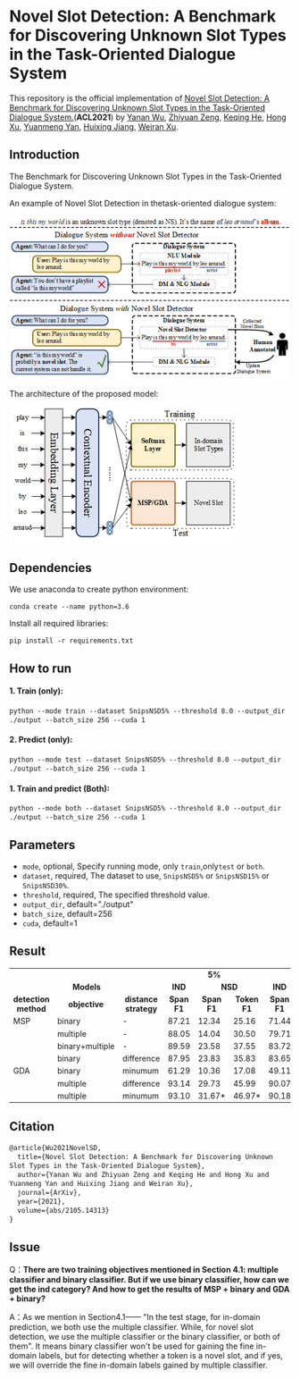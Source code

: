 # Novel Slot Detection: A Benchmark for Discovering Unknown Slot Types in the Task-Oriented Dialogue System
This repository is the official implementation of [Novel Slot Detection: A Benchmark for Discovering Unknown Slot Types in the Task-Oriented Dialogue System.](https://arxiv.org/abs/2105.14313v1)(**ACL2021**) by [Yanan Wu](https://aclanthology.org/people/y/yanan-wu/), [Zhiyuan Zeng](), [Keqing He](https://aclanthology.org/people/z/zhiyuan-zeng/), [Hong Xu](https://www.aclweb.org/anthology/people/h/hong-xu/),  [Yuanmeng Yan](https://www.aclweb.org/anthology/people/y/yuanmeng-yan/), [Huixing Jiang](https://aclanthology.org/people/h/huixing-jiang/), [Weiran Xu](https://www.aclweb.org/anthology/people/w/weiran-xu/). 

## Introduction
The Benchmark for Discovering Unknown Slot Types in the Task-Oriented Dialogue System.

An example of Novel Slot Detection in thetask-oriented dialogue system:

![](https://github.com/ChestnutWYN/ACL2021-Novel-Slot-Detection/blob/main/fig/intro.png)

The architecture of the proposed model:

![](https://github.com/ChestnutWYN/ACL2021-Novel-Slot-Detection/blob/main/fig/model.jpg)


## Dependencies

We use anaconda to create python environment:
```
conda create --name python=3.6
```
Install all required libraries:
```
pip install -r requirements.txt
```

## How to run
#### 1. Train (only):
```
python --mode train --dataset SnipsNSD5% --threshold 8.0 --output_dir ./output --batch_size 256 --cuda 1 
```
#### 2. Predict (only):
```
python --mode test --dataset SnipsNSD5% --threshold 8.0 --output_dir ./output --batch_size 256 --cuda 1 

```
#### 1. Train and predict (Both):
```
python --mode both --dataset SnipsNSD5% --threshold 8.0 --output_dir ./output --batch_size 256 --cuda 1 

```
## Parameters
- `mode`, optional, Specify running mode, only `train`,only`test` or `both`.
- `dataset`, required, The dataset to use, `SnipsNSD5%` or `SnipsNSD15%` or `SnipsNSD30%`.
- `threshold`, required, The specified threshold value.
- `output_dir`, default="./output"
- `batch_size`, default=256
- `cuda`, default=1
## Result
<table>
      <tr  align="center">
        <td colspan="3"><b></b></td>
        <td colspan="3"><b>5%</b></td>
        <td colspan="3"><b>15%</b></td>
        <td colspan="3"><b>30%</b></td>
    </tr>
      <tr  align="center">
           <td colspan="3"><b>Models</b></td>
            <td><b>IND</b></td>
                <td colspan="2"><b>NSD</b></td>
            <td><b>IND</b></td>
                <td colspan="2"><b>NSD</b></td>
        <td><b>IND</b></td>
                <td colspan="2"><b>NSD</b></td>
        </tr>
      <tr  align="center">
            <td><b>detection method</b></td>
            <td><b>objective</b></td>
            <td><b>distance strategy</b></td>
            <td><b>Span F1</b></td>
            <td><b>Span F1</b></td>
            <td><b>Token F1</b></td>
            <td><b>Span F1</b></td>
            <td><b>Span F1</b></td>
            <td><b>Token F1</b></td>
             <td><b>Span F1</b></td>
            <td><b>Span F1</b></td>
            <td><b>Token F1</b></td>
        </tr>
        <tr>
            <td>MSP</td>
            <td>binary</td>
            <td>-</td>
            <td>87.21 </td>
            <td>12.34 </td>
            <td>25.16 </td>
            <td>71.44 </td>
            <td>12.31 </td>
            <td>39.50 </td>
            <td>58.88 </td>
            <td>8.73 </td>
            <td>40.38 </td>
        </tr>
        <tr>
            <td></td>
            <td>multiple</td>
            <td>-</td>
            <td>88.05 </td>
            <td>14.04 </td>
            <td>30.50 </td>
            <td>79.71 </td>
            <td>20.97 </td>
            <td>40.02 </td>
            <td>78.52 </td>
            <td>25.26 </td>
            <td>46.91 </td>
        </tr>
        <tr>
            <td></td>
            <td>binary+multiple</td>
            <td>-</td>
            <td>89.59 </td>
            <td>23.58 </td>
            <td>37.55 </td>
            <td>83.72 </td>
            <td>24.70 </td>
            <td>45.32 </td>
            <td>79.08 </td>
            <td>30.66 </td>
            <td>52.10 </td>
        </tr>
        <tr>
            <td></td>
            <td>binary</td>
            <td>difference</td>
            <td>87.95 </td>
            <td>23.83 </td>
            <td>35.83 </td>
            <td>83.65 </td>
            <td>22.06 </td>
            <td>43.99 </td>
            <td>78.72 </td>
            <td>32.50 </td>
            <td>44.13 </td>
        </tr>
        <tr>
            <td>GDA</td>
            <td>binary</td>
            <td>minumum</td>
            <td>61.29 </td>
            <td>10.36 </td>
            <td>17.08 </td>
            <td>49.11 </td>
            <td>16.91 </td>
            <td>31.10 </td>
            <td>48.07 </td>
            <td>15.56 </td>
            <td>33.78 </td>
        </tr>
        <tr>
            <td></td>
            <td>multiple</td>
            <td>difference</td>
            <td>93.14 </td>
            <td>29.73 </td>
            <td>45.99 </td>
            <td>90.07 </td>
            <td>31.96 </td>
            <td>53.02 </td>
            <td>85.56 </td>
            <td>36.16 </td>
            <td>54.55 </td>
        </tr>
        <tr>
            <td></td>
            <td>multiple</td>
            <td>minumum</td>
            <td>93.10 </td>
            <td>31.67*</td>
            <td>46.97*</td>
            <td>90.18 </td>
            <td>32.19 </td>
            <td>53.75*</td>
            <td>86.26*</td>
            <td>38.64*</td>
            <td>55.24*</td>
        </tr>
</table>

## Citation
```
@article{Wu2021NovelSD,
  title={Novel Slot Detection: A Benchmark for Discovering Unknown Slot Types in the Task-Oriented Dialogue System},
  author={Yanan Wu and Zhiyuan Zeng and Keqing He and Hong Xu and Yuanmeng Yan and Huixing Jiang and Weiran Xu},
  journal={ArXiv},
  year={2021},
  volume={abs/2105.14313}
}
```

## Issue
Q：**There are two training objectives mentioned in Section 4.1: multiple classifier and binary classifier. But if we use binary classifier, how can we get the ind category? And how to get the results of MSP + binary and GDA + binary?**

A：As we mention in Section4.1—— "In the test stage, for in-domain prediction, we both use the multiple classifier. While, for novel slot detection, we use the multiple classifier or the binary classifier, or both of them". It means binary classifier won't be used for gaining the fine in-domain labels, but for detecting whether a token is a novel slot, and if yes, we will override the fine in-domain labels gained by multiple classifier.

